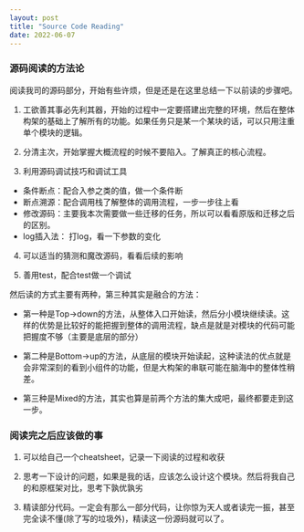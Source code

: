 ```yaml
---
layout: post
title: "Source Code Reading"
date: 2022-06-07
---
```


### 源码阅读的方法论

阅读我司的源码部分，开始有些许烦，但是还是在这里总结一下以前读的步骤吧。

1. 工欲善其事必先利其器，开始的过程中一定要搭建出完整的环境，然后在整体构架的基础上了解所有的功能。如果任务只是某一个某块的话，可以只用注重单个模块的逻辑。

2. 分清主次，开始掌握大概流程的时候不要陷入。了解真正的核心流程。

3. 利用源码调试技巧和调试工具

+ 条件断点：配合入参之类的值，做一个条件断
+ 断点溯源：配合调用栈了解整体的调用流程，一步一步往上看
+ 修改源码：主要我本次需要做一些迁移的任务，所以可以看看原版和迁移之后的区别。
+ log插入法： 打log，看一下参数的变化 

4. 可以适当的猜测和魔改源码，看看后续的影响

5. 善用test，配合test做一个调试

然后读的方式主要有两种，第三种其实是融合的方法： 

+ 第一种是Top->down的方法，从整体入口开始读，然后分小模块继续读。这样的优势是比较好的能把握到整体的调用流程，缺点是就是对模块的代码可能把握度不够（主要是底层的部分）

+ 第二种是Bottom->up的方法，从底层的模块开始读起，这种读法的优点就是会非常深刻的看到小组件的功能，但是大构架的串联可能在脑海中的整体性稍差。

+ 第三种是Mixed的方法，其实也算是前两个方法的集大成吧，最终都要走到这一步。

### 阅读完之后应该做的事

1. 可以给自己一个cheatsheet，记录一下阅读的过程和收获

2. 思考一下设计的问题，如果是我的话，应该怎么设计这个模块。然后将我自己的和原框架对比，思考下孰优孰劣

3. 精读部分代码。一定会有那么一部分代码，让你惊为天人或者读完一振，甚至完全读不懂(除了写的垃圾外)，精读这一份源码就可以了。
